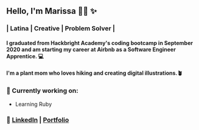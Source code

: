 
<!-- This is a README.md for my GitHub page -->

## Hello, I'm Marissa 👋🏽 ✨ 
### | Latina | Creative | Problem Solver | 

#### I graduated from Hackbright Academy's coding bootcamp in September 2020 and am starting my career at Airbnb as a Software Engineer Apprentice. 💻 

#### I'm a plant mom who loves hiking and creating digital illustrations.🪴

### 📍 Currently working on: 
* Learning Ruby


### 💌 [LinkedIn](https://www.linkedin.com/in/marissa-aguilera/) | [Portfolio](https://meaguileraa.github.io/Portfolio/)